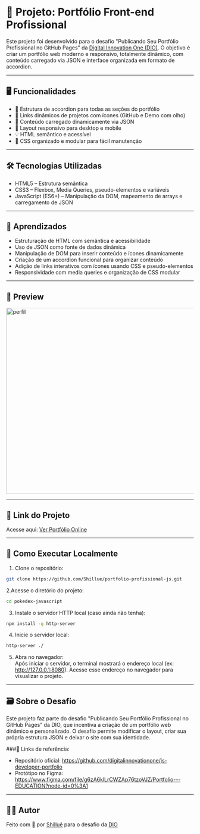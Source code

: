 # 🎨 Projeto: Portfólio Front-end Profissional  

Este projeto foi desenvolvido para o desafio "Publicando Seu Portfólio Profissional no GitHub Pages" da [Digital Innovation One (DIO)](https://www.dio.me/). O objetivo é criar um portfólio web moderno e responsivo, totalmente dinâmico, com conteúdo carregado via JSON e interface organizada em formato de accordion.

---

## 🖥️ Funcionalidades  
- 📂 Estrutura de accordion para todas as seções do portfólio   
- 🔗 Links dinâmicos de projetos com ícones (GitHub e Demo com olho)  
- 📄 Conteúdo carregado dinamicamente via JSON  
- 📱 Layout responsivo para desktop e mobile
- 💡 HTML semântico e acessível  
- 🧱 CSS organizado e modular para fácil manutenção

---
## 🛠️ Tecnologias Utilizadas  
-  HTML5 – Estrutura semântica  
- CSS3 – Flexbox, Media Queries, pseudo-elementos e variáveis  
- JavaScript (ES6+) – Manipulação da DOM, mapeamento de arrays e carregamento de JSON  

---

## 🧠 Aprendizados  
- Estruturação de HTML com semântica e acessibilidade  
- Uso de JSON como fonte de dados dinâmica  
- Manipulação de DOM para inserir conteúdo e ícones dinamicamente  
- Criação de um accordion funcional para organizar conteúdo  
- Adição de links interativos com ícones usando CSS e pseudo-elementos  
- Responsividade com media queries e organização de CSS modular  

---
## 📸 Preview  
<img width="600" height="500" alt="perfil" src="https://github.com/user-attachments/assets/a0c7b406-2660-46a6-908c-62d115dee65b" />

---

## 🔗 Link do Projeto

Acesse aqui: [Ver Portfólio Online](https://shillue.github.io/portfolio-profissional-js/) 

---

## 🚀 Como Executar Localmente

1. Clone o repositório:  
```bash
git clone https://github.com/Shillue/portfolio-profissional-js.git
```
2.Acesse o diretório do projeto:  
```bash
cd pokedex-javascript
```     
3. Instale o servidor HTTP local (caso ainda não tenha):   
```bash
npm install -g http-server
```   
4. Inicie o servidor local:
```bash   
http-server ./
```   
5. Abra no navegador:   
Após iniciar o servidor, o terminal mostrará o endereço local (ex: http://127.0.0.1:8080).
Acesse esse endereço no navegador para visualizar o projeto.

---

## 🗃️ Sobre o Desafio   
Este projeto faz parte do desafio "Publicando Seu Portfólio Profissional no GitHub Pages" da DIO, que incentiva a criação de um portfólio web dinâmico e personalizado.
O desafio permite modificar o layout, criar sua própria estrutura JSON e deixar o site com sua identidade.

###📎 Links de referência:   
-  Repositório oficial: https://github.com/digitalinnovationone/js-developer-portfolio
-  Protótipo no Figma: https://www.figma.com/file/g6zA6klLrCWZAp76tzoVJZ/Portfolio---EDUCATION?node-id=0%3A1

---

## 👨‍💻 Autor

Feito com 💖 por [Shilluê](https://www.linkedin.com/in/shillu%C3%AA/) para o desafio da [DIO](https://www.dio.me/)
